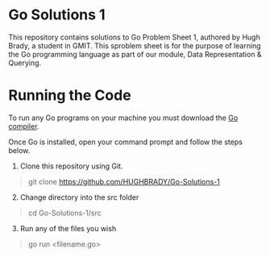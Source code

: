 # Go Solutions 1
This repository contains solutions to Go Problem Sheet 1, authored by Hugh Brady, a student in GMIT. This sproblem sheet is for the purpose of learning the Go programming language as part of our module, Data Representation & Querying.

# Running the Code
To run any Go programs on your machine you must download the [Go compiler](https://golang.org/dl/).

Once Go is installed, open your command prompt and follow the steps below.

1) Clone this repository using Git.
> git clone https://github.com/HUGHBRADY/Go-Solutions-1

2) Change directory into the src folder
> cd Go-Solutions-1/src

3) Run any of the files you wish
> go run <filename.go>

